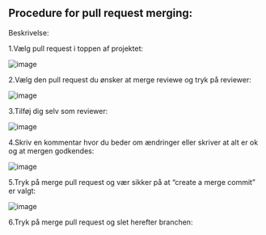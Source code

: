 ## Procedure for pull request merging:

Beskrivelse:

1.Vælg pull request i toppen af projektet:

![image](https://user-images.githubusercontent.com/70881764/118829053-16c15c80-b8be-11eb-9c2c-729ccf0d9d1a.png)

2.Vælg den pull request du ønsker at merge reviewe og tryk på reviewer:

![image](https://user-images.githubusercontent.com/70881764/118829317-4cfedc00-b8be-11eb-897a-8abf2a0c57cb.png)


3.Tilføj dig selv som reviewer:

![image](https://user-images.githubusercontent.com/70881764/118829333-525c2680-b8be-11eb-9ff3-bc0f46320770.png)


4.Skriv en kommentar hvor du beder om ændringer eller skriver at alt er ok og at mergen godkendes:

![image](https://user-images.githubusercontent.com/70881764/118829441-6b64d780-b8be-11eb-83c4-cb38b377f7d3.png)


5.Tryk på merge pull request og vær sikker på at “create a merge commit” er valgt:

![image](https://user-images.githubusercontent.com/70881764/118829471-70298b80-b8be-11eb-9912-c52b46b2ee44.png)


6.Tryk på merge pull request og slet herefter branchen:



